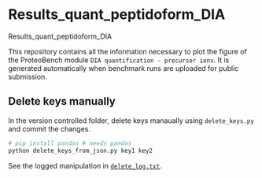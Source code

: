 # Results_quant_peptidoform_DIA
Results_quant_peptidoform_DIA

This repository contains all the information necessary to plot the figure of the ProteoBench module `DIA quantification - precursor ions`.
It is generated automatically when benchmark runs are uploaded for public submission.

## Delete keys manually

In the version controlled folder, delete keys manaually using `delete_keys.py` and commit the changes.

```bash
# pip install pandas # needs pandas
python delete_keys_from_json.py key1 key2
```

See the logged manipulation in [`delete_log.txt`](delete_log.txt).
